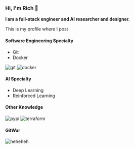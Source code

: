 ### Hi, I'm Rich 👋

**I am a full-stack engineer and AI researcher and designer.**

This is my profile where I post 

#### Software Engineering Specialty

- Git
- Docker

![git](https://badgen.net/badge/icon/git?icon=git&label)
![docker](https://badgen.net/badge/icon/docker?icon=docker&label)

#### AI Specialty

- Deep Learning
- Reinforced Learning

#### Other Knowledge

![pypi](https://badgen.net/badge/icon/pypi?icon=pypi&label)
![terraform](https://badgen.net/badge/icon/terraform?icon=terraform&label)

#### GitWar

![heheheh](https://gitwar.herokuapp.com/badge?username=richard-hajek)

<!--
**richard-hajek/richard-hajek** is a ✨ _special_ ✨ repository because its `README.md` (this file) appears on your GitHub profile.

Here are some ideas to get you started:

- 🔭 I’m currently working on ...
- 🌱 I’m currently learning ...
- 👯 I’m looking to collaborate on ...
- 🤔 I’m looking for help with ...
- 💬 Ask me about ...
- 📫 How to reach me: ...
- 😄 Pronouns: ...
- ⚡ Fun fact: ...
-->

